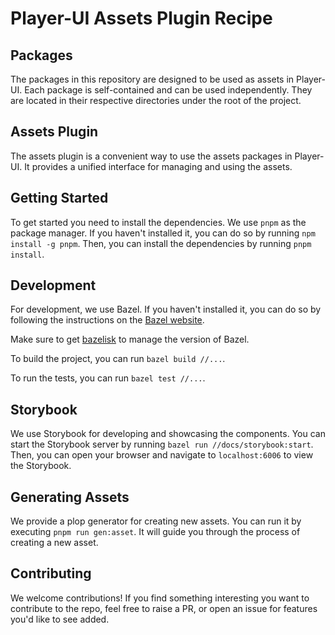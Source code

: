 # Player-UI Assets Plugin Recipe

## Packages

The packages in this repository are designed to be used as assets in Player-UI. Each package is self-contained and can be used independently. They are located in their respective directories under the root of the project.

## Assets Plugin

The assets plugin is a convenient way to use the assets packages in Player-UI. It provides a unified interface for managing and using the assets.

## Getting Started

To get started you need to install the dependencies. We use `pnpm` as the package manager. If you haven't installed it, you can do so by running `npm install -g pnpm`. Then, you can install the dependencies by running `pnpm install`.

## Development

For development, we use Bazel. If you haven't installed it, you can do so by following the instructions on the [Bazel website](https://bazel.build/).

Make sure to get [bazelisk](https://github.com/bazelbuild/bazelisk) to manage the version of Bazel.

To build the project, you can run `bazel build //...`.

To run the tests, you can run `bazel test //...`.

## Storybook

We use Storybook for developing and showcasing the components. You can start the Storybook server by running `bazel run //docs/storybook:start`. Then, you can open your browser and navigate to `localhost:6006` to view the Storybook.

## Generating Assets

We provide a plop generator for creating new assets. You can run it by executing `pnpm run gen:asset`. It will guide you through the process of creating a new asset.

## Contributing

We welcome contributions! If you find something interesting you want to contribute to the repo, feel free to raise a PR, or open an issue for features you'd like to see added.
